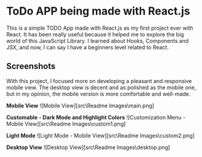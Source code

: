 # ToDo APP being made with React.js

This is a simple TODO App made with React.js as my first project ever with React.
It has been really useful because it helped me to explore the big world of this JavaScript Library. I learned about Hooks, Components and JSX, and now, I can say I have a beginners level related to React. 

## Screenshots

With this project, I focused more on developing a pleasant and responsive mobile view. The desktop view is decent and as polished as the mobile one, but in my opinion, the mobile version is more comfortable and well-made.

**Mobile View**
![Mobile View][src\Readme Images\main.png]

**Customable - Dark Mode and Highlight Colors**
![Customization Menu - Mobile View][src\Readme Images\custom1.png]

**Light Mode**
![Light Mode - Mobile View][src\Readme Images\custom2.png]

**Desktop View**
![Desktop View][src\Readme Images\desktop.png]